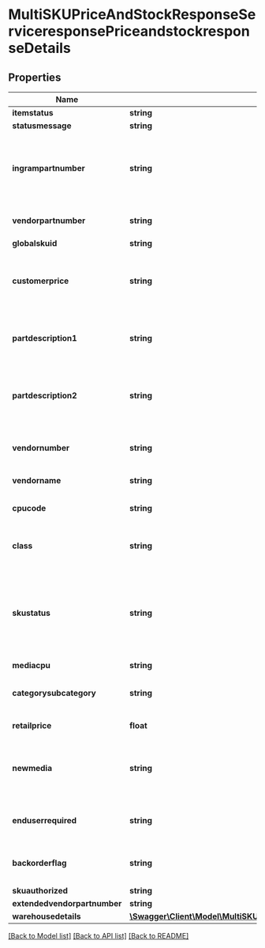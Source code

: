 # MultiSKUPriceAndStockResponseServiceresponsePriceandstockresponseDetails

## Properties
Name | Type | Description | Notes
------------ | ------------- | ------------- | -------------
**itemstatus** | **string** |  | [optional] 
**statusmessage** | **string** |  | [optional] 
**ingrampartnumber** | **string** | SKU number for the product for which order needs to be created with Ingram Micro | [optional] 
**vendorpartnumber** | **string** | Vendor Part number for the product | [optional] 
**globalskuid** | **string** |  | [optional] 
**customerprice** | **string** | Customer specific price for the product, excluding taxes | [optional] 
**partdescription1** | **string** | Description on the part number that is being requested | [optional] 
**partdescription2** | **string** | Contuiation of description on the part number that is being requested | [optional] 
**vendornumber** | **string** | Internal four digit code assigned by Ingram | [optional] 
**vendorname** | **string** | Name of the vendor | [optional] 
**cpucode** | **string** | Ingram internal code for a product | [optional] 
**class** | **string** | Ingram Micro assigned product classification. | [optional] 
**skustatus** | **string** | Identifies if the SKU has been discontinued. Rules must be defined on the values to be sent out to partner. | [optional] 
**mediacpu** | **string** |  | [optional] 
**categorysubcategory** | **string** | Ingram&#x27;s internal categorization of the product | [optional] 
**retailprice** | **float** | MSRP Price 0.00 | 
**newmedia** | **string** | Internal four-digit code assigned by Ingram to represent the item group | [optional] 
**enduserrequired** | **string** | Y - End user required N - Not required End user | [optional] 
**backorderflag** | **string** | Y- Allow Backorder Flag N- Not allowed | [optional] 
**skuauthorized** | **string** |  | [optional] 
**extendedvendorpartnumber** | **string** |  | [optional] 
**warehousedetails** | [**\Swagger\Client\Model\MultiSKUPriceAndStockResponseServiceresponsePriceandstockresponseWarehousedetails[]**](MultiSKUPriceAndStockResponseServiceresponsePriceandstockresponseWarehousedetails.md) |  | [optional] 

[[Back to Model list]](../../README.md#documentation-for-models) [[Back to API list]](../../README.md#documentation-for-api-endpoints) [[Back to README]](../../README.md)


